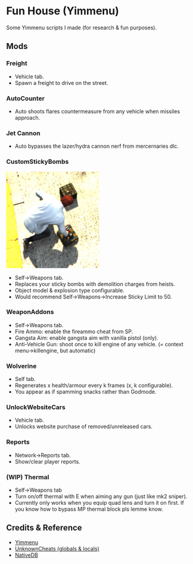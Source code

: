 # Fun House (Yimmenu)

Some Yimmenu scripts I made (for research & fun purposes).

## Mods
### Freight
- Vehicle tab.
- Spawn a freight to drive on the street.

### AutoCounter
- Auto shoots flares countermeasure from any vehicle when missiles approach.

### Jet Cannon
- Auto bypasses the lazer/hydra cannon nerf from mercernaries dlc.

### CustomStickyBombs
<img src="demolition.png" alt="drawing" width="250"/>

- Self->Weapons tab.
- Replaces your sticky bombs with demolition charges from heists.
- Object model & explosion type configurable. 
- Would recommend Self->Weapons->Increase Sticky Limit to 50.

### WeaponAddons

- Self->Weapons tab.
- Fire Ammo: enable the fireammo cheat from SP.
- Gangsta Aim: enable gangsta aim with vanilla pistol (only).
- Anti-Vehicle Gun: shoot once to kill engine of any vehicle. (= context menu->killengine, but automatic)

### Wolverine
- Self tab.
- Regenerates x health/armour every k frames (x, k configurable).
- You appear as if spamming snacks rather than Godmode.

### UnlockWebsiteCars
- Vehicle tab.
- Unlocks website purchase of removed/unreleased cars.

### Reports
- Network->Reports tab.
- Show/clear player reports.


### (WIP) Thermal
- Self->Weapons tab
- Turn on/off thermal with E when aiming any gun (just like mk2 sniper). 
- Currently only works when you equip quad lens and turn it on first. If you know how to bypass MP thermal block pls lemme know.

## Credits & Reference
- [Yimmenu](https://github.com/YimMenu/YimMenu)
- [UnknownCheats (globals & locals)](https://www.unknowncheats.me/forum/grand-theft-auto-v/500059-globals-locals-discussion-read-page-1-a.html)
- [NativeDB](https://alloc8or.re/gta5/nativedb/)